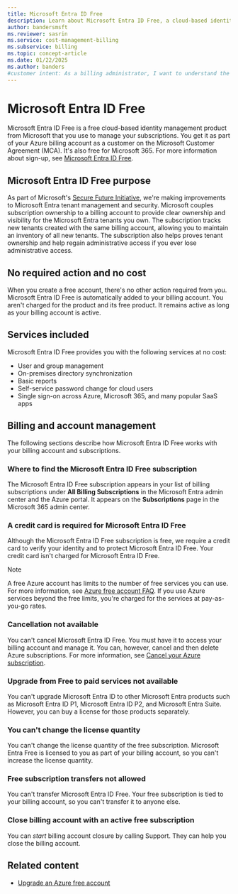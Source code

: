 ```yaml
---
title: Microsoft Entra ID Free
description: Learn about Microsoft Entra ID Free, a cloud-based identity management product included with your billing account, and how it helps manage your subscriptions.
author: bandersmsft
ms.reviewer: sasrin
ms.service: cost-management-billing
ms.subservice: billing
ms.topic: concept-article
ms.date: 01/22/2025
ms.author: banders
#customer intent: As a billing administrator, I want to understand the Microsoft Entra ID Free subscription so that I can manage my billing account and subscriptions.
---
```


# Microsoft Entra ID Free

Microsoft Entra ID Free is a free cloud-based identity management product from Microsoft that you use to manage your subscriptions. You get it as part of your Azure billing account as a customer on the Microsoft Customer Agreement (MCA). It's also free for Microsoft 365. For more information about sign-up, see [Microsoft Entra ID Free](https://www.microsoft.com/security/business/identity-access-management/microsoft-entra-id-free).

## Microsoft Entra ID Free purpose

As part of Microsoft's [Secure Future Initiative](https://www.microsoft.com/trust-center/security/secure-future-initiative), we're making improvements to Microsoft Entra tenant management and security. Microsoft couples subscription ownership to a billing account to provide clear ownership and visibility for the Microsoft Entra tenants you own. The subscription tracks new tenants created with the same billing account, allowing you to maintain an inventory of all new tenants. The subscription also helps proves tenant ownership and help regain administrative access if you ever lose administrative access.

## No required action and no cost

When you create a free account, there's no other action required from you. Microsoft Entra ID Free is automatically added to your billing account. You aren't charged for the product and its free product. It remains active as long as your billing account is active.

## Services included

Microsoft Entra ID Free provides you with the following services at no cost:

- User and group management
- On-premises directory synchronization
- Basic reports
- Self-service password change for cloud users
- Single sign-on across Azure, Microsoft 365, and many popular SaaS apps

## Billing and account management

The following sections describe how Microsoft Entra ID Free works with your billing account and subscriptions.

### Where to find the Microsoft Entra ID Free subscription

The Microsoft Entra ID Free subscription appears in your list of billing subscriptions under **All Billing Subscriptions** in the Microsoft Entra admin center and the Azure portal. It appears on the **Subscriptions** page in the Microsoft 365 admin center.

### A credit card is required for Microsoft Entra ID Free

Although the Microsoft Entra ID Free subscription is free, we require a credit card to verify your identity and to protect Microsoft Entra ID Free. Your credit card isn't charged for Microsoft Entra ID Free.

>[!NOTE]
>A free Azure account has limits to the number of free services you can use. For more information, see [Azure free account FAQ](https://azure.microsoft.com/free/free-account-faq/). If you use Azure services beyond the free limits, you're charged for the services at pay-as-you-go rates.

### Cancellation not available

You can't cancel Microsoft Entra ID Free. You must have it to access your billing account and manage it. You can, however, cancel and then delete Azure subscriptions. For more information, see [Cancel your Azure subscription](cancel-azure-subscription.md).

### Upgrade from Free to paid services not available

You can't upgrade Microsoft Entra ID to other Microsoft Entra products such as Microsoft Entra ID P1, Microsoft Entra ID P2, and Microsoft Entra Suite. However, you can buy a license for those products separately.

### You can't change the license quantity

You can't change the license quantity of the free subscription. Microsoft Entra Free is licensed to you as part of your billing account, so you can't increase the license quantity.

### Free subscription transfers not allowed

You can't transfer Microsoft Entra ID Free. Your free subscription is tied to your billing account, so you can't transfer it to anyone else.

### Close billing account with an active free subscription

You can *start* billing account closure by calling Support. They can help you close the billing account.

## Related content

- [Upgrade an Azure free account](upgrade-azure-subscription.md)